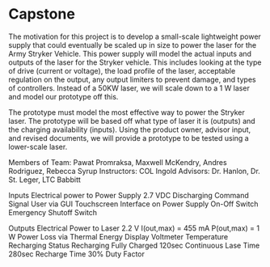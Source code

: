 # Capstone

The motivation for this project is to develop a small-scale lightweight power supply that could eventually be scaled up in size to power the laser for the Army Stryker Vehicle. This power supply will model the actual inputs and outputs of the laser for the Stryker vehicle. This includes looking at the type of drive (current or voltage), the load profile of the laser, acceptable regulation on the output, any output limiters to prevent damage, and types of controllers. Instead of a 50KW laser, we will scale down to a 1 W laser and model our prototype off this. ​

The prototype must model the most effective way to power the Stryker laser. The prototype will be based off what type of laser it is (outputs) and the charging availability (inputs). Using the product owner, advisor input, and revised documents, we will provide a prototype to be tested using a lower-scale laser. 

Members of Team: Pawat Promraksa, Maxwell McKendry, Andres Rodriguez, Rebecca Syrup
Instructors: COL Ingold
Advisors: Dr. Hanlon, Dr. St. Leger, LTC Babbitt

Inputs 
Electrical power to Power Supply
2.7 VDC 
Discharging Command Signal
User via GUI
Touchscreen Interface on Power Supply
On-Off Switch
Emergency Shutoff Switch

Outputs
Electrical Power to Laser
2.2 V 
I(out,max) = 455 mA
P(out,max) = 1 W
Power Loss via Thermal Energy
Display
Voltmeter
Temperature
Recharging Status
Recharging
Fully Charged
120sec Continuous Lase Time
280sec Recharge Time
30% Duty Factor
